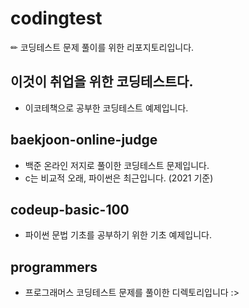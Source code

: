 # codingtest

✏ 코딩테스트 문제 풀이를 위한 리포지토리입니다.

## 이것이 취업을 위한 코딩테스트다.

-   이코테책으로 공부한 코딩테스트 예제입니다.

## baekjoon-online-judge

-   백준 온라인 저지로 풀이한 코딩테스트 문제입니다.
-   c는 비교적 오래, 파이썬은 최근입니다. (2021 기준)

## codeup-basic-100

-   파이썬 문법 기초를 공부하기 위한 기초 예제입니다.

## programmers

-   프로그래머스 코딩테스트 문제를 풀이한 디렉토리입니다 :>
